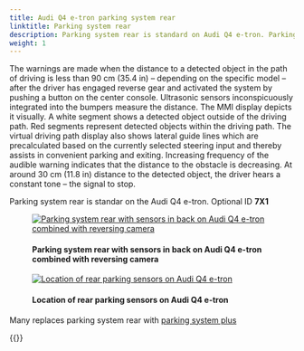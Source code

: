 ```yaml
---
title: Audi Q4 e-tron parking system rear
linktitle: Parking system rear
description: Parking system rear is standard on Audi Q4 e-tron. Parking system rears informs the driver, visually and audibly, about obstacles behind the vehicle.
weight: 1
---
```

<!-- markdownlint-disable MD033 -->
 The warnings are made when the distance to a detected object in the path of driving is less than 90 cm (35.4 in) – depending on the specific model – after the driver has engaged reverse gear and activated the system by pushing a button on the center console. Ultrasonic sensors inconspicuously integrated into the bumpers measure the distance. The MMI display depicts it visually. A white segment shows a detected object outside of the driving path. Red segments represent detected objects within the driving path. The virtual driving path display also shows lateral guide lines which are precalculated based on the currently selected steering input and thereby assists in convenient parking and exiting. Increasing frequency of the audible warning indicates that the distance to the obstacle is decreasing. At around 30 cm (11.8 in) distance to the detected object, the driver hears a constant tone – the signal to stop.

 Parking system rear is standar on the Audi Q4 e-tron. Optional ID **7X1**
<figure>
    <a href="https://media.electrichasgoneaudi.net/multimedia/models/q4-e-tron/technology/drivingassistance/parkingsystemrear/parkingsystemrear.jpg">
        <img src="https://media.electrichasgoneaudi.net/multimedia/models/q4-e-tron/technology/drivingassistance/parkingsystemrear/parkingsystemrears.jpg"
        alt="Parking system rear with sensors in back on Audi Q4 e-tron combined with reversing camera" title="Parking system rear with sensors in back on Audi Q4 e-tron combined with reversing camera">
    </a>
    <figcaption><h4>Parking system rear with sensors in back on Audi Q4 e-tron combined with reversing camera</h4></figcaption>
</figure>


<figure>
    <a href="https://media.electrichasgoneaudi.net/multimedia/models/q4-e-tron/technology/drivingassistance/parkingsystemplus/sensorsrear.jpg">
        <img src="https://media.electrichasgoneaudi.net/multimedia/models/q4-e-tron/technology/drivingassistance/parkingsystemplus/sensorsrears.jpg"
        alt="Location of rear parking sensors on Audi Q4 e-tron" title="Location of rear parking sensors on Audi Q4 e-tron">
    </a>
    <figcaption><h4>Location of rear parking sensors on Audi Q4 e-tron</h4></figcaption>
</figure>


Many replaces parking system rear with [parking system plus](../parkingsystemplus/)


{{<children description="true" />}}
